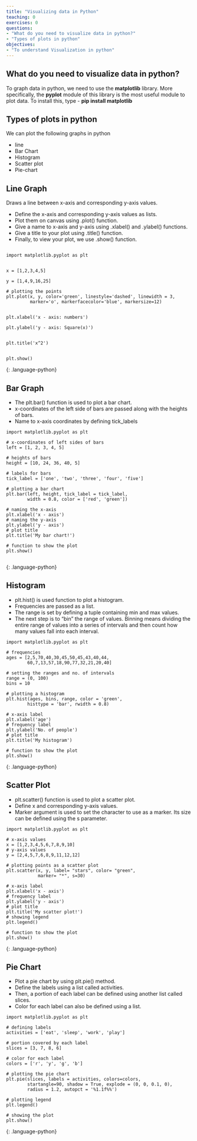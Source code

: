 ```yaml
---
title: "Visualizing data in Python"
teaching: 0
exercises: 0
questions:
- "What do you need to visualize data in python?"
- "Types of plots in python"
objectives:
- "To understand Visualization in python"
---
```


## What do you need to visualize data in python?

To graph data in python, we need to use the __matplotlib__ library. More specifically, the __pyplot__ module of this library is the most useful module to plot data. To install this, type - __pip install matplotlib__

## Types of plots in python

We can plot the following graphs in python

* line
* Bar Chart
* Histogram
* Scatter plot
* Pie-chart

## Line Graph
Draws a line between x-axis and corresponding y-axis values.
- Define the x-axis and corresponding y-axis values as lists.
- Plot them on canvas using .plot() function.
- Give a name to x-axis and y-axis using .xlabel() and .ylabel() functions.
- Give a title to your plot using .title() function.
- Finally, to view your plot, we use .show() function.

~~~

import matplotlib.pyplot as plt


x = [1,2,3,4,5]

y = [1,4,9,16,25]

# plotting the points
plt.plot(x, y, color='green', linestyle='dashed', linewidth = 3,
         marker='o', markerfacecolor='blue', markersize=12)


plt.xlabel('x - axis: numbers')

plt.ylabel('y - axis: Square(x)')


plt.title('x^2')


plt.show()

~~~
{: .language-python}

## Bar Graph
- The plt.bar() function is used to plot a bar chart.
- x-coordinates of the left side of bars are passed along with the heights of bars.
- Name to x-axis coordinates by defining tick_labels
~~~
import matplotlib.pyplot as plt

# x-coordinates of left sides of bars
left = [1, 2, 3, 4, 5]

# heights of bars
height = [10, 24, 36, 40, 5]

# labels for bars
tick_label = ['one', 'two', 'three', 'four', 'five']

# plotting a bar chart
plt.bar(left, height, tick_label = tick_label,
		width = 0.8, color = ['red', 'green'])

# naming the x-axis
plt.xlabel('x - axis')
# naming the y-axis
plt.ylabel('y - axis')
# plot title
plt.title('My bar chart!')

# function to show the plot
plt.show()


~~~
{: .language-python}

## Histogram
- plt.hist() is used function to plot a histogram. 
- Frequencies are passed as a list. 
- The range is set by defining a tuple containing min and max values. 
- The next step is to “bin” the range of values. Binning means dividing the entire range of values into a series of intervals and then count how many values fall into each interval.

~~~
import matplotlib.pyplot as plt

# frequencies
ages = [2,5,70,40,30,45,50,45,43,40,44,
		60,7,13,57,18,90,77,32,21,20,40]

# setting the ranges and no. of intervals
range = (0, 100)
bins = 10

# plotting a histogram
plt.hist(ages, bins, range, color = 'green',
		histtype = 'bar', rwidth = 0.8)

# x-axis label
plt.xlabel('age')
# frequency label
plt.ylabel('No. of people')
# plot title
plt.title('My histogram')

# function to show the plot
plt.show()

~~~
{: .language-python}

## Scatter Plot

- plt.scatter() function is used to plot a scatter plot.
- Define x and corresponding y-axis values.
- Marker argument is used to set the character to use as a marker. Its size can be defined using the s parameter.

~~~
import matplotlib.pyplot as plt

# x-axis values
x = [1,2,3,4,5,6,7,8,9,10]
# y-axis values
y = [2,4,5,7,6,8,9,11,12,12]

# plotting points as a scatter plot
plt.scatter(x, y, label= "stars", color= "green",
			marker= "*", s=30)

# x-axis label
plt.xlabel('x - axis')
# frequency label
plt.ylabel('y - axis')
# plot title
plt.title('My scatter plot!')
# showing legend
plt.legend()

# function to show the plot
plt.show()

~~~
{: .language-python}

## Pie Chart

- Plot a pie chart by using plt.pie() method.
- Define the labels using a list called activities.
- Then, a portion of each label can be defined using another list called slices.
- Color for each label can also be defined using a list.

~~~
import matplotlib.pyplot as plt

# defining labels
activities = ['eat', 'sleep', 'work', 'play']

# portion covered by each label
slices = [3, 7, 8, 6]

# color for each label
colors = ['r', 'y', 'g', 'b']

# plotting the pie chart
plt.pie(slices, labels = activities, colors=colors,
		startangle=90, shadow = True, explode = (0, 0, 0.1, 0),
		radius = 1.2, autopct = '%1.1f%%')

# plotting legend
plt.legend()

# showing the plot
plt.show()

~~~
{: .language-python}
